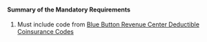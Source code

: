 #### Summary of the Mandatory Requirements

1.  Must include code from [Blue Button Revenue Center Deductible Coinsurance Codes](ValueSet-rev-cntr-ddctbl-coinsrnc-cd.html)